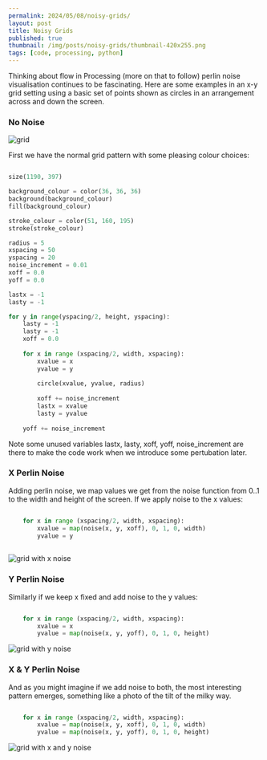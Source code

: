 ```yaml
---
permalink: 2024/05/08/noisy-grids/
layout: post
title: Noisy Grids
published: true
thumbnail: /img/posts/noisy-grids/thumbnail-420x255.png
tags: [code, processing, python]
---
```


Thinking about flow in Processing (more on that to follow) perlin noise visualisation continues to be fascinating. Here are some examples in an x-y grid setting 
using a basic set of points shown as circles in an arrangement across and down the screen.


### No Noise

<img src="/img/posts/noisy-grids/x-y.png" alt="grid" class="u-max-full-width" />

First we have the normal grid pattern with some pleasing colour choices:

```python

size(1190, 397)

background_colour = color(36, 36, 36) 
background(background_colour)
fill(background_colour)

stroke_colour = color(51, 160, 195)
stroke(stroke_colour)

radius = 5
xspacing = 50
yspacing = 20
noise_increment = 0.01
xoff = 0.0
yoff = 0.0

lastx = -1
lasty = -1

for y in range(yspacing/2, height, yspacing):
    lasty = -1
    lasty = -1
    xoff = 0.0
    
    for x in range (xspacing/2, width, xspacing):
        xvalue = x
        yvalue = y
        
        circle(xvalue, yvalue, radius)
        
        xoff += noise_increment
        lastx = xvalue
        lasty = yvalue
        
    yoff += noise_increment

```

Note some unused variables lastx, lasty, xoff, yoff, noise_increment are there to make the code work when we introduce some pertubation later.


### X Perlin Noise

Adding perlin noise, we map values we get from the noise function from 0..1 to the width and height of the screen. If we apply noise to the x values:

```python

    for x in range (xspacing/2, width, xspacing):
        xvalue = map(noise(x, y, xoff), 0, 1, 0, width)
        yvalue = y
            
```

<img src="/img/posts/noisy-grids/xnoise-y.png" alt="grid with x noise" class="u-max-full-width" />


### Y Perlin Noise

Similarly if we keep x fixed and add noise to the y values:

```python

    for x in range (xspacing/2, width, xspacing):
        xvalue = x
        yvalue = map(noise(x, y, yoff), 0, 1, 0, height)

```

<img src="/img/posts/noisy-grids/x-ynoise.png" alt="grid with y noise" class="u-max-full-width" />


### X & Y Perlin Noise

And as you might imagine if we add noise to both, the most interesting pattern emerges, something like a photo of the tilt of the milky way.

```python

    for x in range (xspacing/2, width, xspacing):
        xvalue = map(noise(x, y, xoff), 0, 1, 0, width)
        yvalue = map(noise(x, y, yoff), 0, 1, 0, height)

```

<img src="/img/posts/noisy-grids/xnoise-ynoise.png" alt="grid with x and y noise" class="u-max-full-width" />

